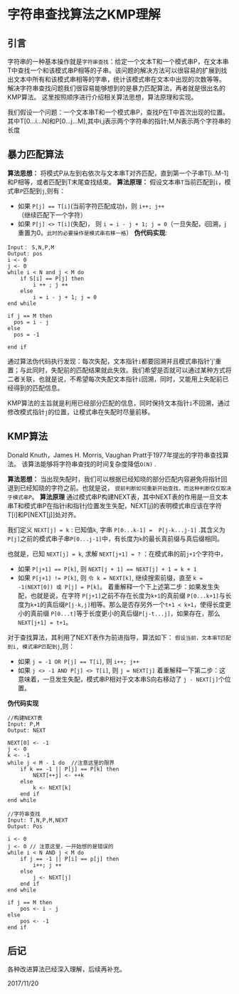 # 字符串查找算法之KMP理解
## 引言
字符串的一种基本操作就是`字符串查找`：给定一个文本T和一个模式串P，在文本串T中查找一个和该模式串P相等的子串。该问题的解决方法可以很容易的扩展到找出文本中所有和该模式串相等的字串，统计该模式串在文本中出现的次数等等。
解决字符串查找问题我们很容易能够想到的是暴力匹配算法，再者就是很出名的KMP算法。
这里按照顺序进行介绍相关算法思想，算法原理和实现。

我们假设一个问题：一个文本串T和一个模式串P，查找P在T中首次出现的位置。其中T[0...i...N]和P[0...j...M],其中i,j表示两个字符串的指针;M,N表示两个字符串的长度
## 暴力匹配算法
**算法思想：**
将模式P从左到右依次与文本串T对齐匹配，直到第一个子串T[i..M-1]和P相等，或者匹配到T末尾查找结束。
**算法原理：**
假设文本串`T`当前匹配到`i`，模式串`P`匹配到`j`,则有：
 - 如果 `P[j] == T[i]`(当前字符匹配成功)，则 `i++; j++`（继续匹配下一个字符）
 - 如果 `P[j] <> T[i]`(失配)， 则 `i = i - j + 1; j = 0`（一旦失配，i回溯，j重置为0。`此时的必要操作是模式串右移一格`）
**伪代码实现**:

```
Input： S,N,P,M
Output: pos
i <- 0
j <- 0
while i < N and j < M do
    if S[i] == P[j] then
        i ++ ; j ++
    else
        i = i - j + 1; j = 0
end while

if j == M then
  pos = i - j
else
  pos = -1

end if

```

通过算法伪代码执行发现：每次失配，文本指针`i`都要回溯并且模式串指针'j'重置；与此同时，失配前的匹配结果就此失效。我们希望是否就可以通过某种方式将二者关联，也就是说，不希望每次失配文本指针`i`回溯，同时，又能用上失配前已经得到的匹配信息。

KMP算法的主旨就是利用已经部分匹配的信息，同时保持文本指针`i`不回溯，通过修改模式指针`j`的位置，让模式串在失配时尽量前移。

## KMP算法
Donald Knuth，James H. Morris, Vaughan Pratt于1977年提出的字符串查找算法。
该算法能够将字符串查找的时间复杂度降低`O(N)` .

**算法思想：**
当出现失配时，我们可以根据已经知晓的部分匹配内容避免将指针回退到已经知晓的字符之前。也就是说， `提前判断如何重新开始查找，而这种判断仅仅取决于模式串P`。
**算法原理**
通过模式串P构建NEXT表，其中NEXT表的作用是一旦文本串T和模式串P在指针i和指针j位置发生失配，NEXT[j]的表明模式串应该在字符T[i]和P[NEXT[j]]处对齐。

我们定义 `NEXT[j] = k` : 已知值`k`, 字串 `P[0...k-1] =  P[j-k...j-1]` .其含义为 `P[j]`之前的模式串子串`P[0...j-1]`中，有长度为`k`的最长真前缀与真后缀相同。

也就是，已知 `NEXT[j] = k`, 求解 `NEXT[j+1] = ?` ：在模式串的前`j+1`个字符中，
 - 如果 `P[j+1] == P[k]`, 则 `NEXT[j + 1] == NEXT[j] + 1 = k + 1`
 - 如果 `P[j+1] != P[k]`, 则 `令 k = NEXT[k]`, 继续搜索前缀，直至 `k = -1(NEXT[0]) 或 P[j] = P[k]`。
着重解释一个下上述第二步：如果发生失配，也就是说，在字符 `P[j+1]`之前不存在长度为`k+1`的真前缀 `P[0...k+1]`与长度为`k+1`的真后缀`P[j-k,j]`相等。那么是否存另外一个`t+1 < k+1`，使得长度更小的真前缀 `P[0...t]`等于长度更小的真后缀`P[j-t...j]`，如果存在，那么`NEXT[j+1] = t+1`。

对于查找算法，其利用了NEXT表作为前进指导，算法如下：
`假设当前，文本串T匹配到i, 模式串P匹配到j`,则：
 - 如果 `j = -1 OR P[j] == T[i]`, 则 `i++; j++`
 - 如果 `j <> -1 AND P[j] <> T[i]`, 则 `j = NEXT[j]`
着重解释一下第二步：这意味着，一旦发生失配，模式串P相对于文本串S向右移动了 `j - NEXT[j]`个位置。

**伪代码实现**
```
//构建NEXT表
Input: P,M
Output: NEXT

NEXT[0] <- -1
j <- 0
k <- -1
while j < M - 1 do  //注意这里的限界
    if k == -1 || P[j] == P[k] then
        NEXT[++j] <- ++k
    else
        k <- NEXT[k]
    end if
end while

//字符串查找
Input: T,N,P,M,NEXT
Output: Pos

i <- 0
j <- 0 // 注意这里，一开始想的是错误的
while i < N AND j < M do
    if j == -1 || P[i] == p[j] then
        i++; j ++
    else
        j <- NEXT[j]
    end if
end while

if j == M then
    pos <- i - j
else
    pos <- -1
end if
```


## 后记
各种改进算法已经深入理解，后续再补充。

2017/11/20
